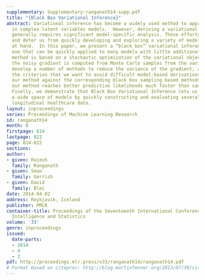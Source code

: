 ```yaml
---
supplementary: Supplementary:ranganath14-supp.pdf
title: "{Black Box Variational Inference}"
abstract: Variational inference has become a widely used method to approximate posteriors
  in complex latent variables models.  However, deriving a variational inference algorithm
  generally requires significant model-specific analysis. These efforts can hinder
  and deter us from quickly developing and exploring a variety of models for a problem
  at hand.  In this paper, we present a “black box” variational inference algorithm,
  one that can be quickly applied to many models with little additional derivation.  Our
  method is based on a stochastic optimization of the variational objective where
  the noisy gradient is computed from Monte Carlo samples from the variational distribution.  We
  develop a number of methods to reduce the variance of the gradient, always maintaining
  the criterion that we want to avoid difficult model-based derivations.  We evaluate
  our method against the corresponding black box sampling based methods. We find that
  our method reaches better predictive likelihoods much faster than sampling methods.
  Finally, we demonstrate that Black Box Variational Inference lets us easily explore
  a wide space of models by quickly constructing and evaluating several models of
  longitudinal healthcare data.
layout: inproceedings
series: Proceedings of Machine Learning Research
id: ranganath14
month: 0
firstpage: 814
lastpage: 822
page: 814-822
sections: 
author:
- given: Rajesh
  family: Ranganath
- given: Sean
  family: Gerrish
- given: David
  family: Blei
date: 2014-04-02
address: Reykjavik, Iceland
publisher: PMLR
container-title: Proceedings of the Seventeenth International Conference on Artificial
  Intelligence and Statistics
volume: '33'
genre: inproceedings
issued:
  date-parts:
  - 2014
  - 4
  - 2
pdf: http://proceedings.mlr.press/v33/ranganath14/ranganath14.pdf
# Format based on citeproc: http://blog.martinfenner.org/2013/07/30/citeproc-yaml-for-bibliographies/
---
```

